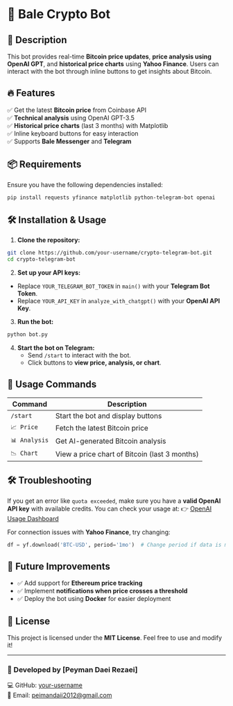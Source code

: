 # 🚀 Bale Crypto Bot

## 📌 Description
This bot provides real-time **Bitcoin price updates**, **price analysis using OpenAI GPT**, and **historical price charts** using **Yahoo Finance**. Users can interact with the bot through inline buttons to get insights about Bitcoin.

## 🔥 Features
✅ Get the latest **Bitcoin price** from Coinbase API  
✅ **Technical analysis** using OpenAI GPT-3.5  
✅ **Historical price charts** (last 3 months) with Matplotlib  
✅ Inline keyboard buttons for easy interaction  
✅ Supports **Bale Messenger** and **Telegram**  

## 📦 Requirements
Ensure you have the following dependencies installed:
```bash
pip install requests yfinance matplotlib python-telegram-bot openai
```

## 🛠️ Installation & Usage
1. **Clone the repository:**
```bash
git clone https://github.com/your-username/crypto-telegram-bot.git
cd crypto-telegram-bot
```

2. **Set up your API keys:**
- Replace `YOUR_TELEGRAM_BOT_TOKEN` in `main()` with your **Telegram Bot Token**.
- Replace `YOUR_API_KEY` in `analyze_with_chatgpt()` with your **OpenAI API Key**.

3. **Run the bot:**
```bash
python bot.py
```

4. **Start the bot on Telegram:**
   - Send `/start` to interact with the bot.
   - Click buttons to **view price, analysis, or chart**.

## 📌 Usage Commands
| Command | Description |
|---------|-------------|
| `/start` | Start the bot and display buttons |
| `📈 Price` | Fetch the latest Bitcoin price |
| `📊 Analysis` | Get AI-generated Bitcoin analysis |
| `📉 Chart` | View a price chart of Bitcoin (last 3 months) |

## 🛠️ Troubleshooting
If you get an error like `quota exceeded`, make sure you have a **valid OpenAI API key** with available credits. You can check your usage at:
👉 [OpenAI Usage Dashboard](https://platform.openai.com/account/usage)

For connection issues with **Yahoo Finance**, try changing:
```python
df = yf.download('BTC-USD', period='1mo')  # Change period if data is missing
```

## 🤖 Future Improvements
- ✅ Add support for **Ethereum price tracking**
- ✅ Implement **notifications when price crosses a threshold**
- ✅ Deploy the bot using **Docker** for easier deployment

## 📜 License
This project is licensed under the **MIT License**. Feel free to use and modify it!

---
### 🚀 Developed by **[Peyman Daei Rezaei]**
💻 GitHub: [your-username](https://github.com/Peyman20122)  
📧 Email: peimandaii2012@gmail.com

